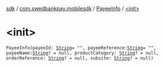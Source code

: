[sdk](../../index.md) / [com.swedbankpay.mobilesdk](../index.md) / [PayeeInfo](index.md) / [&lt;init&gt;](./-init-.md)

# &lt;init&gt;

`PayeeInfo(payeeId: `[`String`](https://kotlinlang.org/api/latest/jvm/stdlib/kotlin/-string/index.html)` = "", payeeReference: `[`String`](https://kotlinlang.org/api/latest/jvm/stdlib/kotlin/-string/index.html)` = "", payeeName: `[`String`](https://kotlinlang.org/api/latest/jvm/stdlib/kotlin/-string/index.html)`? = null, productCategory: `[`String`](https://kotlinlang.org/api/latest/jvm/stdlib/kotlin/-string/index.html)`? = null, orderReference: `[`String`](https://kotlinlang.org/api/latest/jvm/stdlib/kotlin/-string/index.html)`? = null, subsite: `[`String`](https://kotlinlang.org/api/latest/jvm/stdlib/kotlin/-string/index.html)`? = null)`